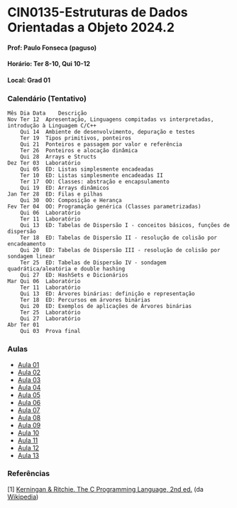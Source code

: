# CIN0135-Estruturas de Dados Orientadas a Objeto 2024.2 

#### Prof: Paulo Fonseca (paguso)
#### Horário: Ter 8-10, Qui 10-12
#### Local: Grad 01

<a id="calendar"></a>
### Calendário (Tentativo)

```
Mês	Dia	Data	Descrição
Nov	Ter	12	Apresentação, Linguagens compitadas vs interpretadas, introdução à Linguagem C/C++
	Qui	14	Ambiente de desenvolvimento, depuração e testes
	Ter	19	Tipos primitivos, ponteiros
	Qui	21	Ponteiros e passagem por valor e referência
	Ter	26	Ponteiros e alocação dinâmica 
	Qui	28	Arrays e Structs
Dez	Ter	03	Laboratório
	Qui	05	ED: Listas simplesmente encadeadas
	Ter	10	ED: Listas simplesmente encadeadas II
	Ter	17	OO: Classes: abstração e encapsulamento
	Qui	19	ED: Arrays dinâmicos
Jan	Ter	28	ED: Filas e pilhas
	Qui	30	OO: Composição e Herança
Fev	Ter	04	OO: Programação genérica (Classes parametrizadas)
	Qui	06	Laboratório
	Ter	11  Laboratório
	Qui	13	ED: Tabelas de Dispersão I - conceitos básicos, funções de dispersão
	Ter	18	ED: Tabelas de Dispersão II - resolução de colisão por encadeamento
	Qui	20	ED: Tabelas de Dispersão III - resolução de colisão por sondagem linear
	Ter	25	ED: Tabelas de Dispersão IV - sondagem quadrática/aleatória e double hashing
	Qui	27	ED: HashSets e Dicionários
Mar	Qui 06  Laboratório
	Ter	11  Laboratório  
	Qui	13	ED: Árvores binárias: definição e representação
	Ter	18	ED: Percursos em árvores binárias 
	Qui	20	ED: Exemplos de aplicações de Árvores binárias
	Ter	25	Laboratório
	Qui	27	Laboratório
Abr	Ter	01	
	Qui	03	Prova final
```

### Aulas

* [Aula 01](./aulas/aula01/aula01.md)
* [Aula 02](./aulas/aula02/aula02.md)
* [Aula 03](./aulas/aula03/aula03.md)
* [Aula 04](./aulas/aula04/aula04.md)
* [Aula 05](./aulas/aula05/aula05.md)
* [Aula 06](./aulas/aula06/aula06.md)
* [Aula 07](./aulas/aula07/aula07.md)
* [Aula 08](./aulas/aula07/aula08.md)
* [Aula 09](./aulas/aula07/aula09.md)
* [Aula 10](./aulas/aula07/aula10.md)
* [Aula 11](./aulas/aula07/aula11.md)
* [Aula 12](./aulas/aula07/aula12.md)
* [Aula 13](./aulas/aula07/aula13.md)


### Referências

[1] [Kerningan & Ritchie. The C Programming Language, 2nd ed.](https://ia903407.us.archive.org/35/items/the-ansi-c-programming-language-by-brian-w.-kernighan-dennis-m.-ritchie.org/The%20ANSI%20C%20Programming%20Language%20by%20Brian%20W.%20Kernighan%2C%20Dennis%20M.%20Ritchie.pdf) (da [Wikipedia](https://en.wikipedia.org/wiki/The_C_Programming_Language))
